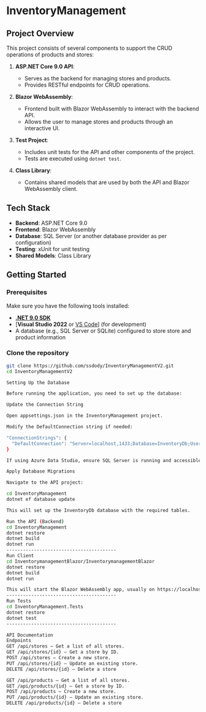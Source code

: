 # InventoryManagement


## Project Overview

This project consists of several components to support the CRUD operations of products and stores:

1. **ASP.NET Core 9.0 API**:
    - Serves as the backend for managing stores and products.
    - Provides RESTful endpoints for CRUD operations.
    
2. **Blazor WebAssembly**:
    - Frontend built with Blazor WebAssembly to interact with the backend API.
    - Allows the user to manage stores and products through an interactive UI.

3. **Test Project**:
    - Includes unit tests for the API and other components of the project.
    - Tests are executed using `dotnet test`.

4. **Class Library**:
    - Contains shared models that are used by both the API and Blazor WebAssembly client.

## Tech Stack

- **Backend**: ASP.NET Core 9.0
- **Frontend**: Blazor WebAssembly
- **Database**: SQL Server (or another database provider as per configuration)
- **Testing**: xUnit for unit testing
- **Shared Models**: Class Library

## Getting Started

### Prerequisites

Make sure you have the following tools installed:

- [**.NET 9.0 SDK**](https://dotnet.microsoft.com/download/dotnet/9.0)
- [**Visual Studio 2022** or [VS Code](https://code.visualstudio.com/)] (for development)
- A database (e.g., SQL Server or SQLite) configured to store store and product information

### Clone the repository

```bash
git clone https://github.com/ssdody/InventoryManagementV2.git
cd InventoryManagementV2

Setting Up the Database

Before running the application, you need to set up the database:

Update the Connection String

Open appsettings.json in the InventoryManagement project.

Modify the DefaultConnection string if needed:

"ConnectionStrings": {
  "DefaultConnection": "Server=localhost,1433;Database=InventoryDb;User Id=sa;Password=YourStrong!Passw0rd;Trusted_Connection=True;TrustServerCertificate=True;"
}

If using Azure Data Studio, ensure SQL Server is running and accessible.

Apply Database Migrations

Navigate to the API project:

cd InventoryManagement
dotnet ef database update

This will set up the InventoryDb database with the required tables.

Run the API (Backend)
cd InventoryManagement
dotnet restore
dotnet build
dotnet run
----------------------------------------
Run Client
cd InventorymanagementBlazor/InventorymanagementBlazor
dotnet restore
dotnet build
dotnet run

This will start the Blazor WebAssembly app, usually on https://localhost:5000
----------------------------------------
Run Tests
cd InventoryManagement.Tests
dotnet restore
dotnet test
----------------------------------------

API Documentation
Endpoints
GET /api/stores – Get a list of all stores.
GET /api/stores/{id} – Get a store by ID.
POST /api/stores – Create a new store.
PUT /api/stores/{id} – Update an existing store.
DELETE /api/stores/{id} – Delete a store

GET /api/products – Get a list of all stores.
GET /api/products/{id} – Get a store by ID.
POST /api/products – Create a new store.
PUT /api/products/{id} – Update an existing store.
DELETE /api/products/{id} – Delete a store
